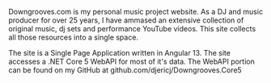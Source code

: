 Downgrooves.com is my personal music project website. As a DJ and music producer for over 25 years, I have ammased an extensive collection of original music, dj sets and performance YouTube videos.
This site collects all those resources into a single space.

The site is a Single Page Application written in Angular 13. The site accesses a .NET Core 5 WebAPI for most of it's data. The WebAPI portion can be found on my GitHub at github.com/djericj/Downgrooves.Core5
